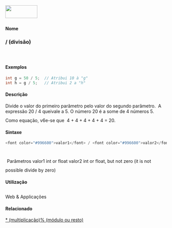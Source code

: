 <img height="40" src="../images/1pix.gif" width="100"/>
<img height="1" src="../images/1pix.gif" width="20"/>
<img height="1" src="../images/1pix.gif" width="555"/>

#### Nome
### / (divisão)
<img height="25" src="../images/1pix.gif" width="1"/>

#### Exemplos

```pde
int g = 50 / 5;  // Atribui 10 à "g"
int h = g / 5;   // Atribui 2 a "h"

```

#### Descrição
Divide o valor do primeiro parâmetro pelo
valor do segundo parâmetro.  A expressão 20 / 4
queivale a 5. O número 20 é a some de 4 números 5.
Como equação, v6e-se que  4 + 4 + 4 + 4 + 4 = 20.
<img height="25" src="../images/1pix.gif" width="1"/>

#### Sintaxe
```pde
<font color="#996600">valor1</font> / <font color="#996600">valor2</font>
            
```
<img height="25" src="../images/1pix.gif" width="1"/>
Parâmetros
valor1
int or float
valor2
int or float, but not zero (it is not possible  divide by zero)
<img height="25" src="../images/1pix.gif" width="1"/>

#### Utilização

	
Web & Applicações
<img height="25" src="../images/1pix.gif" width="1"/>

#### Relacionado
[* (multiplicação)](multiply)[% (módulo ou resto)](modulo)
